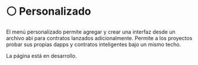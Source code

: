 # ⚪ Personalizado

El menú personalizado permite agregar y crear una interfaz desde un archivo abi para contratos lanzados adicionalmente. Permite a los proyectos probar sus propias dapps y contratos inteligentes bajo un mismo techo.&#x20;

La página está en desarrollo.